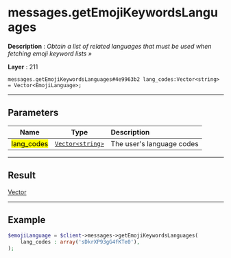 # messages.getEmojiKeywordsLanguages

**Description** : *Obtain a list of related languages that must be used when fetching emoji keyword lists &raquo;*

**Layer** : 211

```tl
messages.getEmojiKeywordsLanguages#4e9963b2 lang_codes:Vector<string> = Vector<EmojiLanguage>;
```

---

## Parameters

| Name | Type | Description |
| :---: | :---: | :--- |
| <mark>lang_codes</mark> | [`Vector<string>`](type/string) | The user's language codes |

---

## Result

[Vector<EmojiLanguage>](type/EmojiLanguage)

---

## Example

```php
$emojiLanguage = $client->messages->getEmojiKeywordsLanguages(
	lang_codes : array('sDkrXP93gG4fKTe0'),
);
```